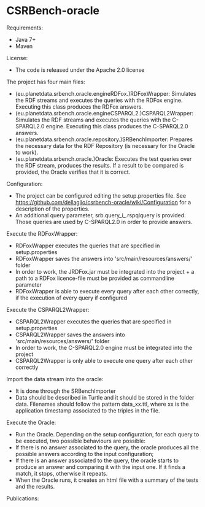 CSRBench-oracle
===================
Requirements:
 * Java 7+
 * Maven

License:
 * The code is released under the Apache 2.0 license

The project has four main files:
 * (eu.planetdata.srbench.oracle.engineRDFox.)RDFoxWrapper: Simulates the RDF streams and executes the queries with the RDFox engine. Executing this class produces the RDFox answers.
 * (eu.planetdata.srbench.oracle.engineCSPARQL2.)CSPARQL2Wrapper:  Simulates the RDF streams and executes the queries with the C-SPARQL2.0 engine. Executing this class produces the C-SPARQL2.0 answers.
* (eu.planetdata.srbench.oracle.repository.)SRBenchImporter: Prepares the necessary data for the RDF Repository (is necessary for the Oracle to work).
* (eu.planetdata.srbench.oracle.)Oracle: Executes the test queries over the RDF stream, produces the results. If a result to be compared is provided, the Oracle verifies that it is correct.


Configuration:
 * The project can be configured editing the setup.properties file. See https://github.com/dellaglio/csrbench-oracle/wiki/Configuration for a description of the properties.
 * An additional query parameter, srb.query_i_.rspqlquery is provided. Those queries are used by C-SPARQL2.0 in order to provide answers.

Execute the RDFoxWrapper:
 * RDFoxWrapper executes the queries that are specified in setup.properties
 * RDFoxWrapper saves the answers into 'src/main/resources/answers/' folder
 * In order to work, the JRDFox.jar must be integrated into the project + a path to a RDFox licence-file must be provided as commandline parameter
 * RDFoxWrapper is able to execute every query after each other correctly, if the execution of every query if configured
 
 
Execute the CSPARQL2Wrapper:
 * CSPARQL2Wrapper executes the queries that are specified in setup.properties
 * CSPARQL2Wrapper saves the answers into 'src/main/resources/answers/' folder
 * In order to work, the C-SPARQL2.0 engine must be integrated into the project
 * CSPARQL2Wrapper is only able to execute one query after each other correctly
 
 
Import the data stream into the oracle:
 * It is done through the SRBenchImporter
 * Data should be described in Turtle and it should be stored in the folder data. Filenames should follow the pattern data_xx.ttl, where xx is the application timestamp associated to the triples in the file.

Execute the Oracle:
 * Run the Oracle. Depending on the setup configuration, for each query to be executed, two possible behaviours are possible:
  * If there is no answer associated to the query, the oracle produces all the possible answers according to the input configuration;
  * If there is an answer associated to the query, the oracle starts to produce an answer and comparing it with the input one. If it finds a match, it stops, otherwise it repeats.
 * When the Oracle runs, it creates an html file with a summary of the tests and the results.

Publications:
